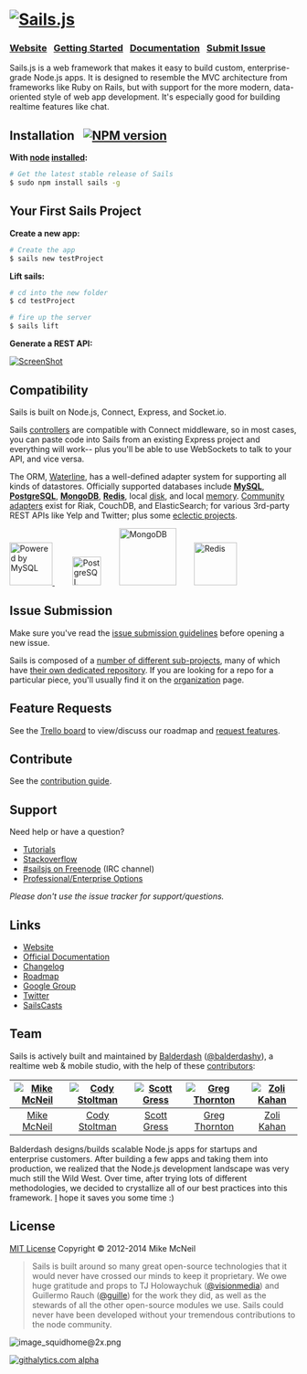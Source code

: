 <h1>
<a href="http://sailsjs.org"><img src="http://balderdashy.github.io/sails/images/logo.png" title="Sails.js"/>
</h1>

### [Website](http://sailsjs.org/)  &nbsp; [Getting Started](http://sailsjs.org/#!getStarted) &nbsp;  [Documentation](http://sailsjs.org/#!documentation)  &nbsp; [Submit Issue](https://github.com/balderdashy/sails/search?q=&type=Issues)


Sails.js is a web framework that makes it easy to build custom, enterprise-grade Node.js apps. It is designed to resemble the MVC architecture from frameworks like Ruby on Rails, but with support for the more modern, data-oriented style of web app development. It's especially good for building realtime features like chat.


## Installation &nbsp;  [![NPM version](https://badge.fury.io/js/sails.png)](http://badge.fury.io/js/sails)
**With [node](http://nodejs.org) [installed](http://sailsjs.org/#!documentation/new-to-nodejs):**
```sh
# Get the latest stable release of Sails
$ sudo npm install sails -g
```


## Your First Sails Project

**Create a new app:**
```sh
# Create the app
$ sails new testProject
```

**Lift sails:**
```sh
# cd into the new folder
$ cd testProject

# fire up the server
$ sails lift
```

**Generate a REST API:**

[![ScreenShot](http://i.imgur.com/Ii88jlhl.png)](https://www.youtube.com/watch?v=GK-tFvpIR7c)


## Compatibility

Sails is built on Node.js, Connect, Express, and Socket.io.

Sails [controllers](http://sailsjs.org/#!documentation/controllers) are compatible with Connect middleware, so in most cases, you can paste code into Sails from an existing Express project and everything will work-- plus you'll be able to use WebSockets to talk to your API, and vice versa.


The ORM, [Waterline](https://github.com/balderdashy/waterline), has a well-defined adapter system for supporting all kinds of datastores.  Officially supported databases include **[MySQL](https://github.com/balderdashy/sails-mysql)**, **[PostgreSQL](https://github.com/balderdashy/sails-postgresql)**, **[MongoDB](https://github.com/balderdashy/sails-mongo)**, **[Redis](https://github.com/balderdashy/sails-redis)**, local [disk](https://github.com/balderdashy/sails-disk), and local [memory](https://github.com/balderdashy/sails-memory).  [Community adapters](https://github.com/balderdashy/sails-docs/blob/master/intro-to-custom-adapters.md#notable-community-adapters) exist for Riak, CouchDB, and ElasticSearch; for various 3rd-party REST APIs like Yelp and Twitter; plus some [eclectic projects](https://www.youtube.com/watch?v=OmcQZD_LIAE).

<a target="_blank" href="http://www.mysql.com">
  <img width="75" src="http://www.mysql.com/common/logos/powered-by-mysql-125x64.png" alt="Powered by MySQL" title="sails-mysql: MySQL adapter for Sails"/>
</a>&nbsp; &nbsp; &nbsp; &nbsp;
<a target="_blank" href="http://www.postgresql.org/"><img width="50" title="PostgreSQL" src="http://i.imgur.com/OSlDDKv.png"/></a>&nbsp; &nbsp; &nbsp; &nbsp;
<a target="_blank" href="http://www.mongodb.org/"><img width="100" title="MongoDB" src="http://i.imgur.com/bC2j13z.png"/></a>&nbsp; &nbsp; &nbsp; &nbsp;
<a target="_blank" href="http://redis.io/"><img width="75" title="Redis" src="http://i.imgur.com/dozv0ub.jpg"/></a>&nbsp; &nbsp; &nbsp; &nbsp;



## Issue Submission
Make sure you've read the [issue submission guidelines](https://github.com/balderdashy/sails/blob/master/CONTRIBUTING.md#opening-issues) before opening a new issue.

Sails is composed of a [number of different sub-projects](https://github.com/balderdashy/sails/blob/master/MODULES.md), many of which have [their own dedicated repository](https://github.com/search?q=sails+user%3Amikermcneil+user%3Abalderdashy+user%3Aparticlebanana&type=Repositories&ref=advsearch&l=). If you are looking for a repo for a particular piece, you'll usually find it on the [organization](https://github.com/balderdashy) page.

## Feature Requests
See the [Trello board](https://trello.com/b/cGzNVE0b/sails-js-feature-requests) to view/discuss our roadmap and [request features](https://github.com/balderdashy/sails/blob/master/CONTRIBUTING.md#requesting-features).

## Contribute
See the [contribution guide](https://github.com/balderdashy/sails/blob/master/CONTRIBUTING.md).


## Support
Need help or have a question?

- [Tutorials](https://github.com/balderdashy/sails-docs/blob/master/FAQ.md#where-do-i-get-help)
- [Stackoverflow](http://stackoverflow.com/questions/tagged/sails.js)
- [#sailsjs on Freenode](http://webchat.freenode.net/) (IRC channel)
- [Professional/Enterprise Options](https://github.com/balderdashy/sails-docs/blob/master/FAQ.md#are-there-professional-support-options)

_Please don't use the issue tracker for support/questions._

## Links
- [Website](http://sailsjs.org/)
- [Official Documentation](http://sailsjs.org/#!documentation)
- [Changelog](https://github.com/balderdashy/sails-docs/blob/0.9/changelog.md)
- [Roadmap](https://github.com/balderdashy/sails-wiki/blob/0.9/roadmap.md)
- [Google Group](https://groups.google.com/forum/?fromgroups#!forum/sailsjs)
- [Twitter](https://twitter.com/sailsjs)
- [SailsCasts](http://irlnathan.github.io/sailscasts/)



## Team
Sails is actively built and maintained by [Balderdash](http://balderdash.co) ([@balderdashy](http://twitter.com/balderdashy)), a realtime web & mobile studio, with the help of these [contributors](https://github.com/balderdashy/sails/graphs/contributors):

[![Mike McNeil](http://gravatar.com/avatar/199046437b76e6ca73e00b4cc182a1c5?s=144)](http://michaelmcneil.com) | [![Cody Stoltman](https://1.gravatar.com/avatar/368567acca0c5dfb9a4ff512c5c0c3fa?s=144)](http://particlebanana.com) |  [![Scott Gress](https://0.gravatar.com/avatar/b74e07aa543552709bf546ca279c9c67?s=144)](http://www.pigandcow.com/) | [![Greg Thornton](https://2.gravatar.com/avatar/b7c50edb558d5289331440f45ff600b0?s=144)](http://xdissent.com) | [![Zoli Kahan](http://gravatar.com/avatar/55dbeca986f875e1d1cb4d51e2fc42e4?s=144)](http://www.zolmeister.com/)
:---:|:---:|:---:|:---:|:---:
[Mike McNeil](http://michaelmcneil.com) | [Cody Stoltman](https://github.com/particlebanana) | [Scott Gress](https://github.com/sgress454) | [Greg Thornton](https://github.com/xdissent) | [Zoli Kahan](https://github.com/Zolmeister)

Balderdash designs/builds scalable Node.js apps for startups and enterprise customers.  After building a few apps and taking them into production, we realized that the Node.js development landscape was very much still the Wild West.  Over time, after trying lots of different methodologies, we decided to crystallize all of our best practices into this framework.  [I](http://twitter.com/mikermcneil) hope it saves you some time :)


## License

[MIT License](http://sails.mit-license.org/)  Copyright © 2012-2014 Mike McNeil

> Sails is built around so many great open-source technologies that it would never have crossed our minds to keep it proprietary.  We owe huge gratitude and props to TJ Holowaychuk ([@visionmedia](https://github.com/visionmedia)) and Guillermo Rauch ([@guille](https://github.com/guille)) for the work they did, as well as the stewards of all the other open-source modules we use.  Sails could never have been developed without your tremendous contributions to the node community.



![image_squidhome@2x.png](http://i.imgur.com/RIvu9.png)

[![githalytics.com alpha](https://cruel-carlota.pagodabox.com/8acf2fc2ca0aca8a3018e355ad776ed7 "githalytics.com")](http://githalytics.com/balderdashy/sails)
